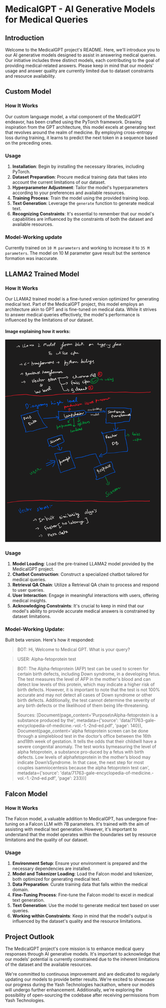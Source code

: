 # MedicalGPT - AI Generative Models for Medical Queries

## Introduction

Welcome to the MedicalGPT project's README. Here, we'll introduce you to our AI generative models designed to assist in answering medical queries. Our initiative includes three distinct models, each contributing to the goal of providing medical-related answers. Please keep in mind that our models' usage and answer quality are currently limited due to dataset constraints and resource availability.


##
## Custom Model

### How It Works

Our custom language model, a vital component of the MedicalGPT endeavor, has been crafted using the PyTorch framework. Drawing inspiration from the GPT architecture, this model excels at generating text that revolves around the realm of medicine. By employing cross-entropy loss during training, it learns to predict the next token in a sequence based on the preceding ones.

### Usage

1. **Installation**: Begin by installing the necessary libraries, including PyTorch.
2. **Dataset Preparation**: Procure medical training data that takes into account the current limitations of our dataset.
3. **Hyperparameter Adjustment**: Tailor the model's hyperparameters according to your preferences and available resources.
4. **Training Process**: Train the model using the provided training loop.
5. **Text Generation**: Leverage the `generate` function to generate medical text.
6. **Recognizing Constraints**: It's essential to remember that our model's capabilities are influenced by the constraints of both the dataset and available resources.

### Model-Working update
Currently trained on `10 M parameters` and working to increase it to `35 M parameters`. The model on 10 M parameter gave result but the sentence formation was inaccurate.


##
## LLAMA2 Trained Model

### How It Works

Our LLAMA2 trained model is a fine-tuned version optimized for generating medical text. Part of the MedicalGPT project, this model employs an architecture akin to GPT and is fine-tuned on medical data. While it strives to answer medical queries effectively, the model's performance is influenced by the limitations of our dataset.

#### Image explaining how it works: 
![Working LLAMA](https://github.com/Himasnhu-AT/MedicalGPT/blob/main/Working-llama.png)

### Usage

1. **Model Loading**: Load the pre-trained LLAMA2 model provided by the MedicalGPT project.
2. **Chatbot Construction**: Construct a specialized chatbot tailored for medical queries.
3. **Retrieval QA Chain**: Utilize a Retrieval QA chain to process and respond to user queries.
4. **User Interaction**: Engage in meaningful interactions with users, offering medical insights.
5. **Acknowledging Constraints**: It's crucial to keep in mind that our model's ability to provide accurate medical answers is constrained by dataset limitations.

### Model-Working Update:
Built beta version. Here's how it responded: 
> BOT: Hi, Welcome to Medical GPT. What is your query?
 
> USER: Alpha-fetoprotein test

> BOT: The Alpha-fetoprotein (AFP) test can be used to screen for certain birth defects, including Down syndrome, in a developing fetus. The test measures the level of AFP in the mother's blood and can detect low levels of this protein, which may indicate a higher risk of birth defects. However, it is important to note that the test is not 100% accurate and may not detect all cases of Down syndrome or other birth defects. Additionally, the test cannot determine the severity of any birth defects or the likelihood of them being life-threatening.
>
> Sources: [Document(page_content='Purpose\nAlpha-fetoprotein is a substance produced by the', metadata={'source': 'data/71763-gale-encyclopedia-of-medicine.-vol.-1.-2nd-ed.pdf', 'page': 140}), Document(page_content='alpha fetoprotein screen can be done through a simpleblood test in the doctor’s office between the 16th and18th week of gestation. It tells the odds that their childwill have a severe congenital anomaly. The test works bymeasuring the level of alpha fetoprotein, a substance pro-duced by a fetus with birth defects. Low levels of alphafetoprotein in the mother’s blood may indicate Down’sSyndrome. In that case, the next step for most couples isamniocentesis because the alpha fetoprotein test can', metadata={'source': 'data/71763-gale-encyclopedia-of-medicine.-vol.-1.-2nd-ed.pdf', 'page': 233})]


##
## Falcon Model

### How It Works

The Falcon model, a valuable addition to MedicalGPT, has undergone fine-tuning on a Falcon LLM with 7B parameters. It's trained with the aim of assisting with medical text generation. However, it's important to understand that the model operates within the boundaries set by resource limitations and the quality of our dataset.

### Usage

1. **Environment Setup**: Ensure your environment is prepared and the necessary dependencies are installed.
2. **Model and Tokenizer Loading**: Load the Falcon model and tokenizer, both optimized for generating medical text.
3. **Data Preparation**: Curate training data that falls within the medical domain.
4. **Fine-Tuning Process**: Fine-tune the Falcon model to excel in medical text generation.
5. **Text Generation**: Use the model to generate medical text based on user queries.
6. **Working within Constraints**: Keep in mind that the model's output is influenced by the dataset's quality and the resource limitations.

## Project Outlook

The MedicalGPT project's core mission is to enhance medical query responses through AI generative models. It's important to acknowledge that our models' potential is currently constrained due to the inherent limitations of the dataset and the available resources.

We're committed to continuous improvement and are dedicated to regularly updating our models to provide better results. We're excited to showcase our progress during the Yash Technologies hackathon, where our models will undergo further enhancement. Additionally, we're exploring the possibility of open-sourcing the codebase after receiving permissions from Yash Technologies.
